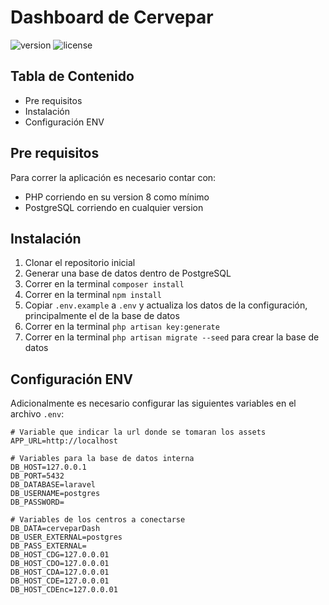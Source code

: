 # Dashboard de Cervepar

![version](https://img.shields.io/badge/version-1.0.0-blue.svg) 
![license](https://img.shields.io/badge/license-MIT-blue.svg)

## Tabla de Contenido
* Pre requisitos
* Instalación
* Configuración ENV

## Pre requisitos

Para correr la aplicación es necesario contar con:

 - PHP corriendo en su version 8 como mínimo
 - PostgreSQL corriendo en cualquier version


## Instalación
1. Clonar el repositorio inicial
2. Generar una base de datos dentro de PostgreSQL
3. Correr en la terminal `composer install`
4. Correr en la terminal `npm install`
5. Copiar `.env.example` a `.env` y actualiza los datos de la configuración, principalmente el de la base de datos
6. Correr en la terminal `php artisan key:generate`
7. Correr en la terminal `php artisan migrate --seed` para crear la base de datos

## Configuración ENV
Adicionalmente es necesario configurar las siguientes variables en el archivo `.env`:

    # Variable que indicar la url donde se tomaran los assets
    APP_URL=http://localhost

    # Variables para la base de datos interna
    DB_HOST=127.0.0.1
    DB_PORT=5432
    DB_DATABASE=laravel
    DB_USERNAME=postgres
    DB_PASSWORD=

    # Variables de los centros a conectarse
    DB_DATA=cerveparDash
    DB_USER_EXTERNAL=postgres
    DB_PASS_EXTERNAL=
    DB_HOST_CDG=127.0.0.01
    DB_HOST_CDO=127.0.0.01
    DB_HOST_CDA=127.0.0.01
    DB_HOST_CDE=127.0.0.01
    DB_HOST_CDEnc=127.0.0.01
